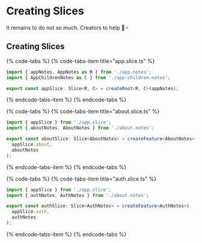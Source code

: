 # Creating Slices

It remains to do not so much. Creators to help 🧙♂

## Creating Slices

{% code-tabs %}
{% code-tabs-item title="app.slice.ts" %}
```typescript
import { appNotes, AppNotes as R } from './app.notes';
import { AppChildrenNotes as C } from './app-children.notes';

export const appSlice: Slice<R, C> = createRoot<R, C>(appNotes);
```
{% endcode-tabs-item %}
{% endcode-tabs %}



{% code-tabs %}
{% code-tabs-item title="about.slice.ts" %}
```typescript
import { appSlice } from './app.slice';
import { aboutNotes, AboutNotes } from './about.notes';

export const aboutSlice: Slice<AboutNotes> = createFeature<AboutNotes>(
  appSlice.about,
  aboutNotes
);
```
{% endcode-tabs-item %}
{% endcode-tabs %}



{% code-tabs %}
{% code-tabs-item title="auth.slice.ts" %}
```typescript
import { appSlice } from './app.slice';
import { authNotes, AuthNotes } from './about.notes';

export const authSlice: Slice<AuthNotes> = createFeature<AuthNotes>(
  appSlice.auth,
  authNotes
);
```
{% endcode-tabs-item %}
{% endcode-tabs %}

